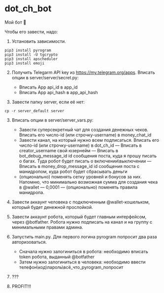 # dot_ch_bot

Мой бот 🤡

Чтобы его завести, надо:

1. Установить зависимости.
```
pip3 install pyrogram
pip3 install -U tgcrypto
pip3 install apscheduler
pip3 install emoji
```

2. Получить Telegarm API key из https://my.telegram.org/apps. Вписать опции в server/server/secret.py:
   - Вписать App api_id в app_id
   - Вписать App api_hash в app_api_hash

3. Завести папку server, если её нет:
```
cp -r server_default server
```

3. Вписать опции в server/server_vars.py:
   - Завести суперсекретный чат для создания денежных чеков. Вписать его число-id (или строчку-username) в money_chat_id
   - Завести канал, на который нужно всем подписаться. Вписать его число-id (или строчку-username) в dot_ch_id
   — Вписать в creator_username свой юзернейм
   — Вписать в bot_debug_message_id id сообщения поста, куда я прошу писать о багах. Туда робот будет писать о включении\выключении
   — Вписать в money_drop_message_id id сообщения поста с манидропом, куда робот будет сбрасывать деньги
   - (опционально) поменять сетку уровней и бонусов за них. Напомню, что минимально возможная сумма для создания чека в @wallet — 0,0001
   — (опционально) поменять правила манидропа.

4. Завести аккаунт человека с подключенным @wallet-кошельком, который будет денежной прослойкой.

5. Завести аккаунт робота, который будет главным интерфейсом, через @botfather. Робота нужно подписать на канал и на группу с минимальными правами админа.

6. Запустить main.py. Для первого логина pyrogram попросит два раза авторизоваться.
   - Сначала нужно залогиниться в робота: необходимо вписать token робота, выданный @botfather
   - Затем нужно залогиниться в человека: необходимо ввести телефон\код\пароль\всё_что_pyrogram_попросит

7. ???

8. PROFIT!!!
